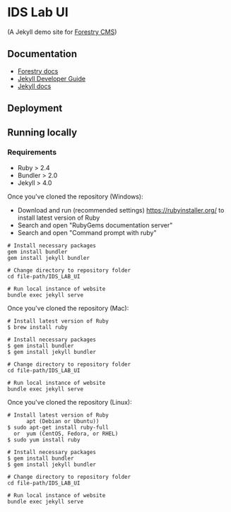 # IDS Lab UI

(A Jekyll demo site for [Forestry CMS](https://forestry.io))

## Documentation

- [Forestry docs](https://forestry.io/docs/welcome/)
- [Jekyll Developer Guide](https://forestry.io/docs/guides/developing-with-jekyll/)
- [Jekyll docs](https://jekyllrb.com)

## Deployment

## Running locally

### Requirements

- Ruby > 2.4 
- Bundler > 2.0
- Jekyll > 4.0

Once you've cloned the repository (Windows):

- Download and run (recommended settings) https://rubyinstaller.org/ to install latest version of Ruby
- Search and open "RubyGems documentation server"
- Search and open "Command prompt with ruby"

```
# Install necessary packages
gem install bundler
gem install jekyll bundler

# Change directory to repository folder 
cd file-path/IDS_LAB_UI

# Run local instance of website
bundle exec jekyll serve
```

Once you've cloned the repository (Mac):

```
# Install latest version of Ruby
$ brew install ruby

# Install necessary packages
$ gem install bundler
$ gem install jekyll bundler

# Change directory to repository folder 
cd file-path/IDS_LAB_UI

# Run local instance of website
bundle exec jekyll serve
```

Once you've cloned the repository (Linux):

```
# Install latest version of Ruby
      apt (Debian or Ubuntu))
$ sudo apt-get install ruby-full
  or  yum (CentOS, Fedora, or RHEL)
$ sudo yum install ruby

# Install necessary packages
$ gem install bundler
$ gem install jekyll bundler

# Change directory to repository folder 
cd file-path/IDS_LAB_UI

# Run local instance of website
bundle exec jekyll serve
```

